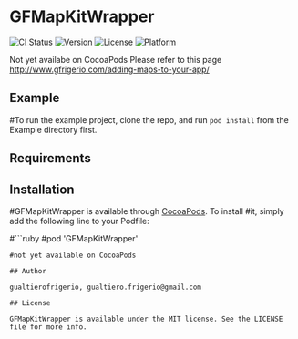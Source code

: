 # GFMapKitWrapper

[![CI Status](https://img.shields.io/travis/gualtierofrigerio/GFMapKitWrapper.svg?style=flat)](https://travis-ci.org/gualtierofrigerio/GFMapKitWrapper)
[![Version](https://img.shields.io/cocoapods/v/GFMapKitWrapper.svg?style=flat)](https://cocoapods.org/pods/GFMapKitWrapper)
[![License](https://img.shields.io/cocoapods/l/GFMapKitWrapper.svg?style=flat)](https://cocoapods.org/pods/GFMapKitWrapper)
[![Platform](https://img.shields.io/cocoapods/p/GFMapKitWrapper.svg?style=flat)](https://cocoapods.org/pods/GFMapKitWrapper)

Not yet availabe on CocoaPods
Please refer to this page 
http://www.gfrigerio.com/adding-maps-to-your-app/

## Example

#To run the example project, clone the repo, and run `pod install` from the Example directory first.

## Requirements

## Installation

#GFMapKitWrapper is available through [CocoaPods](https://cocoapods.org). To install
#it, simply add the following line to your Podfile:

#```ruby
#pod 'GFMapKitWrapper'
```
#not yet available on CocoaPods

## Author

gualtierofrigerio, gualtiero.frigerio@gmail.com

## License

GFMapKitWrapper is available under the MIT license. See the LICENSE file for more info.
